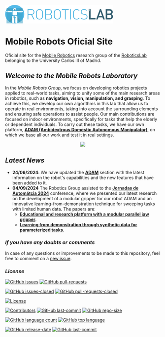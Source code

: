 [![roboticslab-uc3m logo](fig/roboticslab-banner-350px.png)](https://github.com/roboticslab-uc3m)

# Mobile Robots Oficial Site
Oficial site for the [Mobile Robotics](https://mobile-robots-group-uc3m.github.io/MobileRobotsDocumentation) research group of the [RoboticsLab](https://github.com/roboticslab-uc3m) belonging to the University Carlos III of Madrid.
## *Welcome to the Mobile Robots Laboratory*

In the *Mobile Robots Group*, we focus on developing robotics projects applied to real-world tasks, aiming to unify some of the main research areas in robotics, such as **navigation, vision, manipulation, and grasping**. To achieve this, we develop our own algorithms in this lab that allow us to operate in real environments, taking into account the surrounding elements and ensuring safe operations to assist people. Our main contributions are focused on indoor environments, specifically for tasks that help the elderly or dependent individuals. To carry out these tasks, we have our own platform, [**ADAM (Ambidextrous Domestic Autonomous Manipulator)**](./ADAM/), on which we base all our work and test it in real settings.

<p align="center">
  <img src="fig/gifAdam.gif" style="max-width: auto; height: 500;" />
</p>

## *Latest News*
- **24/09/2024**: We have updated the [**ADAM**](./ADAM/) section with the latest information on the robot's capabilities and the new features that have been added to it.
- **04/09/2024** The Robotics Group assisted to the [**Jornadas de Automátcia 2024**](https://jautomatica.uma.es/) conference, where we presented our latest research on the development of a modular gripper for our robot ADAM and an innovative learning-from-demonstration technique for sweeping tasks with limited human data. The papers are:
  - [**Educational and research platform with a modular parallel jaw gripper**](https://www.researchgate.net/publication/382820563_Plataforma_educativa_y_de_investigacion_con_pinza_paralela_modular).
  - [**Learning from demonstration through synthetic data for parameterized tasks**](https://www.researchgate.net/publication/382817809_Aprendizaje_por_demostracion_mediante_datos_sinteticos_para_tareas_parametrizadas).


### *If you have any doubts or comments*

In case of any questions or improvements to be made to this repository, feel free to comment on a [new issue](https://github.com/Mobile-Robots-Group-UC3M/MobileRobotsDocumentation/issues).

### *License*
[![GitHub issues](https://img.shields.io/github/issues/Mobile-Robots-Group-UC3M/MobileRobotsDocumentation.svg)]()
[![GitHub pull-requests](https://img.shields.io/github/issues-pr/Mobile-Robots-Group-UC3M/MobileRobotsDocumentation.svg)]()

[![GitHub issues-closed](https://img.shields.io/github/issues-closed/Mobile-Robots-Group-UC3M/MobileRobotsDocumentation.svg)]()
[![GitHub pull-requests-closed](https://img.shields.io/github/issues-pr-closed/Mobile-Robots-Group-UC3M/MobileRobotsDocumentation.svg)]()

[![License](https://img.shields.io/github/license/Mobile-Robots-Group-UC3M/MobileRobotsDocumentation.svg)](https://opensource.org/licenses/LGPL-2.1)

[![Contributors](https://img.shields.io/github/contributors/Mobile-Robots-Group-UC3M/MobileRobotsDocumentation.svg)]()
[![GitHub last-commit](https://img.shields.io/github/last-commit/Mobile-Robots-Group-UC3M/MobileRobotsDocumentation.svg)]()
[![GitHub repo-size](https://img.shields.io/github/repo-size/Mobile-Robots-Group-UC3M/MobileRobotsDocumentation.svg)]()

[![GitHub language count](https://img.shields.io/github/languages/count/Mobile-Robots-Group-UC3M/MobileRobotsDocumentation.svg)]()
[![GitHub top language](https://img.shields.io/github/languages/top/Mobile-Robots-Group-UC3M/MobileRobotsDocumentation.svg)]()

[![GitHub release-date](https://img.shields.io/github/release-date/Mobile-Robots-Group-UC3M/MobileRobotsDocumentation.svg)]()
[![GitHub last-commit](https://img.shields.io/github/last-commit/Mobile-Robots-Group-UC3M/MobileRobotsDocumentation.svg)]()

